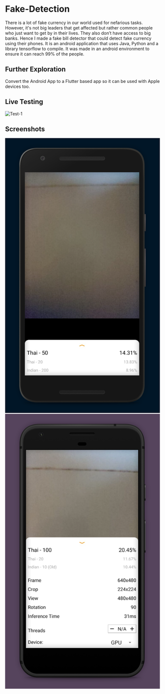 # Fake-Detection

There is a lot of fake currency in our world used for nefarious tasks. However, it's not big leaders that get affected but rather common people who just want to get by in their lives. They also don’t have access to big banks. Hence I made a fake bill detector that could detect fake currency using their phones. It is an android application that uses Java, Python and a library tensorflow to compile. It was made in an android environment to ensure it can reach 99% of the people.

## Further Exploration

Convert the Android App to a Flutter based app so it can be used with Apple devices too. 

## Live Testing
![Test-1](Images/ss3.gif)

## Screenshots

![Screenshot-1](Images/ss1.jpg)
![Screenshot-2](Images/ss2.jpg)
